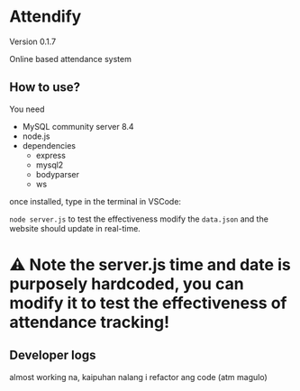 # Attendify
Version 0.1.7

Online based attendance system

## How to use?
You need
- MySQL community server 8.4
- node.js
- dependencies
  - express
  - mysql2
  - bodyparser
  - ws
    
once installed, type in the terminal in VSCode:

```node server.js```
to test the effectiveness modify the `data.json` and the website should update in real-time.

# ⚠ Note the server.js time and date is purposely hardcoded, you can modify it to test the effectiveness of attendance tracking!

## Developer logs
almost working na, kaipuhan nalang i refactor ang code (atm magulo)
